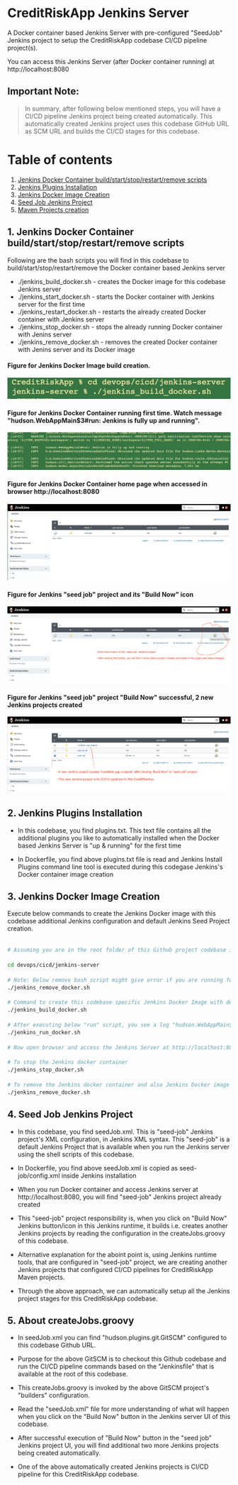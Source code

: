 # CreditRiskApp Jenkins Server

A Docker container based Jenkins Server with pre-configured "SeedJob" Jenkins project to setup the CreditRiskApp codebase CI/CD pipeline project(s).

You can access this Jenkins Server (after Docker container running) at http://localhost:8080

## Important Note:
> In summary, after following below mentioned steps, you will have a CI/CD pipeline Jenkins project being created automatically. This automatically created Jenkins project uses this codebase GitHub URL as SCM URL and builds the CI/CD stages for this codebase.

# Table of contents
1. [Jenkins Docker Container build/start/stop/restart/remove scripts](#jenkins-docker-container)
2. [Jenkins Plugins Installation](#jenkins-plugins-installation)
3. [Jenkins Docker Image Creation](#jenkins-docker-image-creation)
4. [Seed Job Jenkins Project](#seed-job-jenkins-project)
5. [Maven Projects creation](#maven-projects-creation)


## 1. Jenkins Docker Container build/start/stop/restart/remove scripts <a name="jenkins-docker-container"></a>

Following are the bash scripts you will find in this codebase to build/start/stop/restart/remove the Docker container based Jenkins server

- ./jenkins_build_docker.sh - creates the Docker image for this codebase Jenkins server
- ./jenkins_start_docker.sh - starts the Docker container with Jenkins server for the first time
- ./jenkins_restart_docker.sh - restarts the already created Docker container with Jenkins server
- ./jenkins_stop_docker.sh - stops the already running Docker container with Jenins server
- ./jenkins_remove_docker.sh - removes the created Docker container with Jenins server and its Docker image

#### Figure for Jenkins Docker Image build creation.
![This codebase Jenkins Docker Image Creation](../../../docs/assets/images/jenkins_server_docker_build.png)

#### Figure for Jenkins Docker Container running first time. Watch message "hudson.WebAppMain$3#run: Jenkins is fully up and running".
![This codebase Jenkins Up and Running](../../../docs/assets/images/Jenkins_Up_Running.png)

#### Figure for Jenkins Docker Container home page when accessed in browser http://localhost:8080
![This codebase Jenkins Home page first time](../../../docs/assets/images/Jenkins_HomePage_FirstTime.png)

#### Figure for Jenkins "seed job" project and its "Build Now" icon
![Jenkins Seed Job project](../../../docs/assets/images/Jenkins-seed-job-jenkins-project-build-now-button.png)

#### Figure for Jenkins "seed job" project "Build Now" successful, 2 new Jenkins projects created
![Seed Job Build Now](../../../docs/assets/images/Jenkins-seedjob-buildnow-successful-2-new-projects-1.png)


## 2. Jenkins Plugins Installation <a name="jenkins-plugins-installation"></a>

- In this codebase, you find plugins.txt. This text file contains all the additional plugins you like to automatically installed when the Docker based Jenkins Server is "up & running" for the first time

- In Dockerfile, you find above plugins.txt file is read and Jenkins Install Plugins command line tool is executed during this codegase Jenkins's Docker container image creation

## 3. Jenkins Docker Image Creation <a name="jenkins-docker-image-creation"></a>

Execute below commands to create the Jenkins Docker image with this codebase additional Jenkins configuration and default Jenkins Seed Project creation.

```sh

# Assuming you are in the root folder of this Github project codebase i.e. CreditRiskApp folder

cd devops/cicd/jenkins-server

# Note: Below remove bash script might give error if you are running for the first time. This error because of non-availability of this codebase specific Jenkins Docker container or Docker Image
./jenkins_remove_docker.sh 

# Command to create this codebase specific Jenkins Docker Image with default Seed Project creation
./jenkins_build_docker.sh

# After executing below "run" script, you see a log "hudson.WebAppMain$3#run: Jenkins is fully up and running"
./jenkins_run_docker.sh

# Now open browser and access the Jenkins Server at http://localhost:8080

# To stop the Jenkins docker container
./jenkins_stop_docker.sh

# To remove the Jenkins docker container and also Jenkins Docker image
./jenkins_remove_docker.sh

```

## 4. Seed Job Jenkins Project

- In this codebase, you find seedJob.xml. This is "seed-job" Jenkins project's XML configuration, in Jenkins XML syntax. This "seed-job" is a default Jenkins Project that is available when you run the Jenkins server using the shell scripts of this codebase.

- In Dockerfile, you find above seedJob.xml is copied as seed-job/config.xml inside Jenkins installation

- When you run Docker container and access Jenkins server at http://localhost:8080, you will find "seed-job" Jenkins project already created

- This "seed-job" project responsibility is, when you click on "Build Now" Jenkins button/icon in this Jenkins runtime, it builds i.e. creates another Jenkins projects by reading the configuration in the createJobs.groovy of this codebase. 

- Alternative explanation for the aboint point is, using Jenkins runtime tools, that are configured in "seed-job" project, we are creating another Jenkins projects that configured CI/CD pipelines for CreditRiskApp Maven projects. 

- Through the above approach, we can automatically setup all the Jenkins project stages for this CreditRiskApp codebase.


## 5. About createJobs.groovy

- In seedJob.xml you can find "hudson.plugins.git.GitSCM" configured to this codebase Github URL.

- Purpose for the above GitSCM is to checkout this Github codebase and run the CI/CD pipeline commands based on the "Jenkinsfile" that is available at the root of this codebase.

- This createJobs.groovy is invoked by the above GitSCM project's "builders" configuration.

- Read the "seedJob.xml" file for more understanding of what will happen when you click on the "Build Now" button in the Jenkins server UI of this codebase.

- After successful execution of "Build Now" button in the "seed job" Jenkins project UI, you will find additional two more Jenkins projects being created automatically.

- One of the above automatically created Jenkins projects is CI/CD pipeline for this CreditRiskApp codebase.
